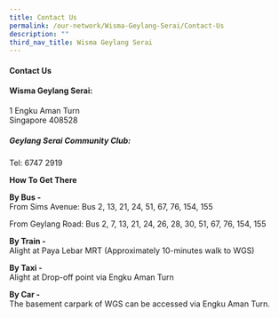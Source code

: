 ```yaml
---
title: Contact Us
permalink: /our-network/Wisma-Geylang-Serai/Contact-Us
description: ""
third_nav_title: Wisma Geylang Serai
---
```

#### Contact Us
#### Wisma Geylang Serai:

1 Engku Aman Turn<br>
Singapore 408528

##### Geylang Serai Community Club:
Tel: 6747 2919



**How To Get There**

**By Bus -**<br>
From Sims Avenue: Bus 2, 13, 21, 24, 51, 67, 76, 154, 155

From Geylang Road: Bus 2, 7, 13, 21, 24, 26, 28, 30, 51, 67, 76, 154, 155

**By Train -**<br>
Alight at Paya Lebar MRT (Approximately 10-minutes walk to WGS)

**By Taxi -**<br>
Alight at Drop-off point via Engku Aman Turn

**By Car -**<br>
The basement carpark of WGS can be accessed via Engku Aman Turn.